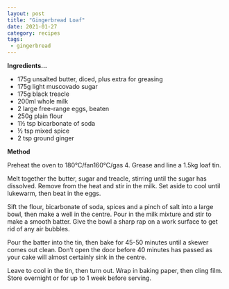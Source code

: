 ```yaml
---
layout: post
title: "Gingerbread Loaf"
date: 2021-01-27
category: recipes
tags:
 - gingerbread
---
```


**Ingredients...**

* 175g unsalted butter, diced, plus extra for greasing
* 175g light muscovado sugar
* 175g black treacle
* 200ml whole milk
* 2 large free-range eggs, beaten
* 250g plain flour
* 1½ tsp bicarbonate of soda
* ½ tsp mixed spice
* 2 tsp ground ginger

**Method**

Preheat the oven to 180°C/fan160°C/gas 4. Grease and line a 1.5kg loaf tin.

Melt together the butter, sugar and treacle, stirring until the sugar has dissolved. Remove from the heat and stir in the milk. Set aside to cool until lukewarm, then beat in the eggs.

Sift the flour, bicarbonate of soda, spices and a pinch of salt into a large bowl, then make a well in the centre. Pour in the milk mixture and stir to make a smooth batter. Give the bowl a sharp rap on a work surface to get rid of any air bubbles.

Pour the batter into the tin, then bake for 45-50 minutes until a skewer comes out clean. Don’t open the door before 40 minutes has passed as your cake will almost certainly sink in the centre.

Leave to cool in the tin, then turn out. Wrap in baking paper, then cling film. Store overnight or for up to 1 week before serving.
